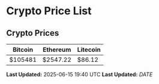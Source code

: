 # Crypto Price List

## Crypto Prices
| Bitcoin | Ethereum | Litecoin |
| ------- | -------- | -------- |
| $105481 | $2547.22 | $86.12 |
**Last Updated:** 2025-06-15 19:40 UTC
**Last Updated:** $DATE$
